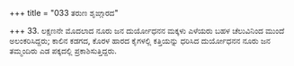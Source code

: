 +++
title = "033 ತರುಣ ಶೃಙ್ಗಾರದ"

+++
33. ಲಕ್ಷಣನೇ ಮೊದಲಾದ ನೂರು ಜನ ದುರ್ಯೋಧನನ ಮಕ್ಕಳು ಎಳೆಯರು ಬಹಳ ಚೆಲುವಿನಿಂದ ಮುಂದೆ ಅಲಂಕರಿಸಿದ್ದರು; ಕಾಲಿನ ಕಡಗದ, ಕೊರಳ ಹಾರದ ಕೈಗಳಲ್ಲಿ ಕತ್ತಿಯನ್ನು ಧರಿಸಿದ ದುರ್ಯೋಧನನ ನೂರು ಜನ ತಮ್ಮಂದಿರು ಎಡ ಪಕ್ಕದಲ್ಲಿ ಪ್ರಕಾಶಿಸುತ್ತಿದ್ದರು.